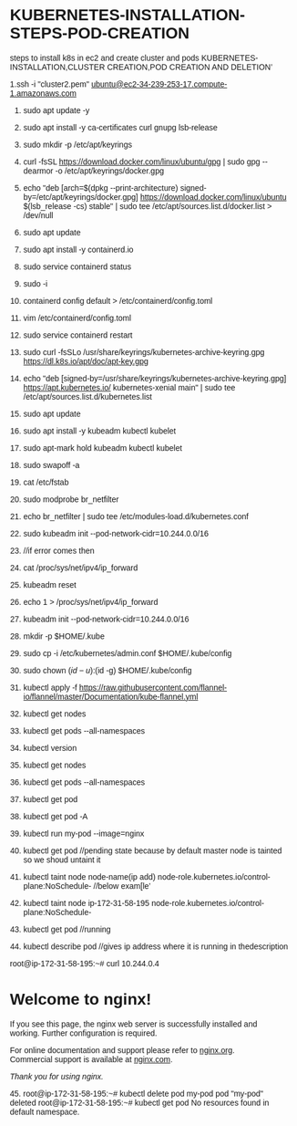 # KUBERNETES-INSTALLATION-STEPS-POD-CREATION
steps to install k8s in ec2 and create cluster and pods 
KUBERNETES-INSTALLATION,CLUSTER CREATION,POD CREATION AND DELETION’

1.ssh -i "cluster2.pem" ubuntu@ec2-34-239-253-17.compute-1.amazonaws.com

1.	sudo apt update -y
2.	sudo apt install -y ca-certificates curl gnupg lsb-release
3.	sudo mkdir -p /etc/apt/keyrings
4.	curl -fsSL https://download.docker.com/linux/ubuntu/gpg | sudo gpg --dearmor -o /etc/apt/keyrings/docker.gpg
5.	echo "deb [arch=$(dpkg --print-architecture) signed-by=/etc/apt/keyrings/docker.gpg] https://download.docker.com/linux/ubuntu $(lsb_release -cs) stable" | sudo tee /etc/apt/sources.list.d/docker.list > /dev/null
6.	sudo apt update
7.	sudo apt install -y containerd.io
8.	sudo service containerd status
9.	sudo -i
10.	containerd config default > /etc/containerd/config.toml

11.	vim /etc/containerd/config.toml
12.	sudo service containerd restart
13.	sudo curl -fsSLo /usr/share/keyrings/kubernetes-archive-keyring.gpg https://dl.k8s.io/apt/doc/apt-key.gpg
14.	echo "deb [signed-by=/usr/share/keyrings/kubernetes-archive-keyring.gpg] https://apt.kubernetes.io/ kubernetes-xenial main" | sudo tee /etc/apt/sources.list.d/kubernetes.list
15.	sudo apt update
16.	sudo apt install -y kubeadm kubectl kubelet
17.	sudo apt-mark hold kubeadm kubectl kubelet
18.	sudo swapoff -a
19.	cat /etc/fstab
20.	sudo modprobe br_netfilter
21.	echo br_netfilter | sudo tee /etc/modules-load.d/kubernetes.conf
22.	sudo kubeadm init --pod-network-cidr=10.244.0.0/16
23.	//if error comes then 
24.	cat /proc/sys/net/ipv4/ip_forward
25.	kubeadm reset
26.	echo 1 > /proc/sys/net/ipv4/ip_forward
27.	kubeadm init --pod-network-cidr=10.244.0.0/16
28.	mkdir -p $HOME/.kube
29.	sudo cp -i /etc/kubernetes/admin.conf $HOME/.kube/config
30.	sudo chown $(id -u):$(id -g) $HOME/.kube/config
31.	kubectl apply -f https://raw.githubusercontent.com/flannel-io/flannel/master/Documentation/kube-flannel.yml
32.	kubectl get nodes
33.	kubectl get pods --all-namespaces
34.	kubectl version
35.	kubectl get nodes
36.	kubectl get pods --all-namespaces
37.	kubectl get pod
38.	kubectl get pod -A
39.	kubectl run my-pod --image=nginx
40.	kubectl get pod  //pending state because by default master node is tainted so we shoud untaint it
41.	kubectl taint node node-name(ip add) node-role.kubernetes.io/control-plane:NoSchedule-
//below exam[le’
42.	kubectl taint node ip-172-31-58-195 node-role.kubernetes.io/control-plane:NoSchedule-
43.	kubectl get pod //running
44.	kubectl describe pod 
//gives ip address where it is running in thedescription

root@ip-172-31-58-195:~# curl 10.244.0.4
<!DOCTYPE html>
<html>
<head>
<title>Welcome to nginx!</title>
<style>
html { color-scheme: light dark; }
body { width: 35em; margin: 0 auto;
font-family: Tahoma, Verdana, Arial, sans-serif; }
</style>
</head>
<body>
<h1>Welcome to nginx!</h1>
<p>If you see this page, the nginx web server is successfully installed and
working. Further configuration is required.</p>

<p>For online documentation and support please refer to
<a href="http://nginx.org/">nginx.org</a>.<br/>
Commercial support is available at
<a href="http://nginx.com/">nginx.com</a>.</p>

<p><em>Thank you for using nginx.</em></p>
</body>
</html>
45. root@ip-172-31-58-195:~# kubectl delete pod my-pod
pod "my-pod" deleted
root@ip-172-31-58-195:~# kubectl get pod
No resources found in default namespace.





